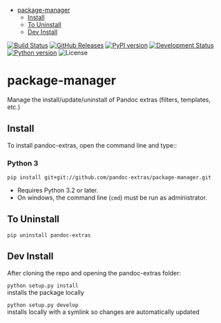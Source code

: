 <!--This README is auto-generated from `docs/README.md`. Do not edit this file directly.-->

-   [package-manager](#package-manager)
    -   [Install](#install)
    -   [To Uninstall](#to-uninstall)
    -   [Dev Install](#dev-install)

[![Build Status](https://travis-ci.org/pandoc-extras/pandocpm.svg?branch=master)](https://travis-ci.org/pandoc-extras/pandocpm) [![GitHub Releases](https://img.shields.io/github/tag/pandoc-extras/pandocpm.svg?label=github+release)](https://github.com/pandoc-extras/pandocpm/releases) [![PyPI version](https://img.shields.io/pypi/v/pandocpm.svg)](https://pypi.python.org/pypi/pandocpm/) [![Development Status](https://img.shields.io/pypi/status/pandocpm.svg)](https://pypi.python.org/pypi/pandocpm/) [![Python version](https://img.shields.io/pypi/pyversions/pandocpm.svg)](https://pypi.python.org/pypi/pandocpm/) <!-- [![Downloads](https://img.shields.io/pypi/dm/pandocpm.svg)](https://pypi.python.org/pypi/pandocpm/) --> ![License](https://img.shields.io/pypi/l/pandocpm.svg)

package-manager
===============

Manage the install/update/uninstall of Pandoc extras (filters, templates, etc.)

Install
-------

To install pandoc-extras, open the command line and type::

### Python 3

    pip install git+git://github.com/pandoc-extras/package-manager.git

-   Requires Python 3.2 or later.
-   On windows, the command line (`cmd`) must be run as administrator.

To Uninstall
------------

    pip uninstall pandoc-extras

Dev Install
-----------

After cloning the repo and opening the pandoc-extras folder:

`python setup.py install`  
installs the package locally

`python setup.py develop`  
installs locally with a symlink so changes are automatically updated
